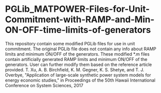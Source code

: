# PGLib_MATPOWER-Files-for-Unit-Commitment-with-RAMP-and-Min-ON-OFF-time-limits-of-generators
This repository contain some modified PGLib files for use in unit commitment. The original PGLib file does not contain any info about RAMP limits and minimum ON/OFF of the generators. These modified *.m files contain artificially generated RAMP limits and minimum ON/OFF of the generators. User can further modify them based on the reference article provided.
T. Xu, A. B. Birchfield, K. M. Gegner, K. S. Shetye, and T. J. Overbye, "Application of large-scale synthetic power system models for energy economic studies," in Proceedings of the 50th Hawaii International Conference on System Sciences, 2017
